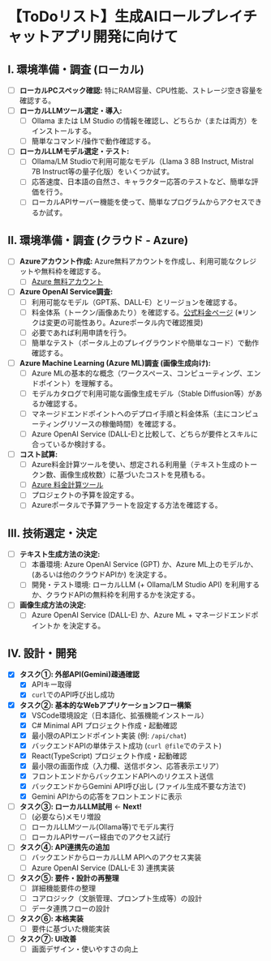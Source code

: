 # 【ToDoリスト】生成AIロールプレイチャットアプリ開発に向けて

## I. 環境準備・調査 (ローカル)

- [ ] **ローカルPCスペック確認:** 特にRAM容量、CPU性能、ストレージ空き容量を確認する。
- [ ] **ローカルLLMツール選定・導入:**
    - [ ] Ollama または LM Studio の情報を確認し、どちらか（または両方）をインストールする。
    * [ ] 簡単なコマンド/操作で動作確認する。
- [ ] **ローカルLLMモデル選定・テスト:**
    - [ ] Ollama/LM Studioで利用可能なモデル（Llama 3 8B Instruct, Mistral 7B Instruct等の量子化版）をいくつか試す。
    - [ ] 応答速度、日本語の自然さ、キャラクター応答のテストなど、簡単な評価を行う。
    - [ ] ローカルAPIサーバー機能を使って、簡単なプログラムからアクセスできるか試す。

## II. 環境準備・調査 (クラウド - Azure)

- [ ] **Azureアカウント作成:** Azure無料アカウントを作成し、利用可能なクレジットや無料枠を確認する。
    - [ ] [Azure 無料アカウント](https://azure.microsoft.com/ja-jp/free/)
- [ ] **Azure OpenAI Service調査:**
    - [ ] 利用可能なモデル（GPT系、DALL-E）とリージョンを確認する。
    * [ ] 料金体系（トークン/画像あたり）を確認する。[公式料金ページ](https://azure.microsoft.com/ja-jp/pricing/details/cognitive-services/openai-service/) (※リンクは変更の可能性あり。Azureポータル内で確認推奨)
    - [ ] 必要であれば利用申請を行う。
    - [ ] 簡単なテスト（ポータル上のプレイグラウンドや簡単なコード）で動作確認する。
- [ ] **Azure Machine Learning (Azure ML)調査 (画像生成向け):**
    - [ ] Azure MLの基本的な概念（ワークスペース、コンピューティング、エンドポイント）を理解する。
    - [ ] モデルカタログで利用可能な画像生成モデル（Stable Diffusion等）があるか確認する。
    - [ ] マネージドエンドポイントへのデプロイ手順と料金体系（主にコンピューティングリソースの稼働時間）を確認する。
    - [ ] Azure OpenAI Service (DALL-E)と比較して、どちらが要件とスキルに合っているか検討する。
- [ ] **コスト試算:**
    - [ ] Azure料金計算ツールを使い、想定される利用量（テキスト生成のトークン数、画像生成枚数）に基づいたコストを見積もる。
    * [ ] [Azure 料金計算ツール](https://azure.microsoft.com/ja-jp/pricing/calculator/)
    - [ ] プロジェクトの予算を設定する。
    - [ ] Azureポータルで予算アラートを設定する方法を確認する。

## III. 技術選定・決定

- [ ] **テキスト生成方法の決定:**
    - [ ] 本番環境: Azure OpenAI Service (GPT) か、Azure ML上のモデルか、(あるいは他のクラウドAPIか) を決定する。
    - [ ] 開発・テスト環境: ローカルLLM (+ Ollama/LM Studio API) を利用するか、クラウドAPIの無料枠を利用するかを決定する。
- [ ] **画像生成方法の決定:**
    - [ ] Azure OpenAI Service (DALL-E) か、Azure ML + マネージドエンドポイントか を決定する。

## IV. 設計・開発

- [x] **タスク①: 外部API(Gemini)疎通確認**
    - [x] APIキー取得
    - [x] `curl`でのAPI呼び出し成功
- [x] **タスク②: 基本的なWebアプリケーションフロー構築**
    - [x] VSCode環境設定（日本語化、拡張機能インストール）
    - [x] C# Minimal API プロジェクト作成・起動確認
    - [x] 最小限のAPIエンドポイント実装 (例: `/api/chat`)
    - [x] バックエンドAPIの単体テスト成功 (`curl @file`でのテスト)
    - [x] React(TypeScript) プロジェクト作成・起動確認
    - [x] 最小限の画面作成（入力欄、送信ボタン、応答表示エリア）
    - [x] フロントエンドからバックエンドAPIへのリクエスト送信
    - [x] バックエンドからGemini API呼び出し (ファイル生成不要な方法で)
    - [x] Gemini APIからの応答をフロントエンドに表示
- [ ] **タスク③: ローカルLLM試用** ← **Next!**
    - [ ] (必要なら)メモリ増設
    - [ ] ローカルLLMツール(Ollama等)でモデル実行
    - [ ] ローカルAPIサーバー経由でのアクセス試行
- [ ] **タスク④: API連携先の追加**
    - [ ] バックエンドからローカルLLM APIへのアクセス実装
    - [ ] Azure OpenAI Service (DALL-E 3) 連携実装
- [ ] **タスク⑤: 要件・設計の再整理**
    - [ ] 詳細機能要件の整理
    - [ ] コアロジック（文脈管理、プロンプト生成等）の設計
    - [ ] データ連携フローの設計
- [ ] **タスク⑥: 本格実装**
    - [ ] 要件に基づいた機能実装
- [ ] **タスク⑦: UI改善**
    - [ ] 画面デザイン・使いやすさの向上
